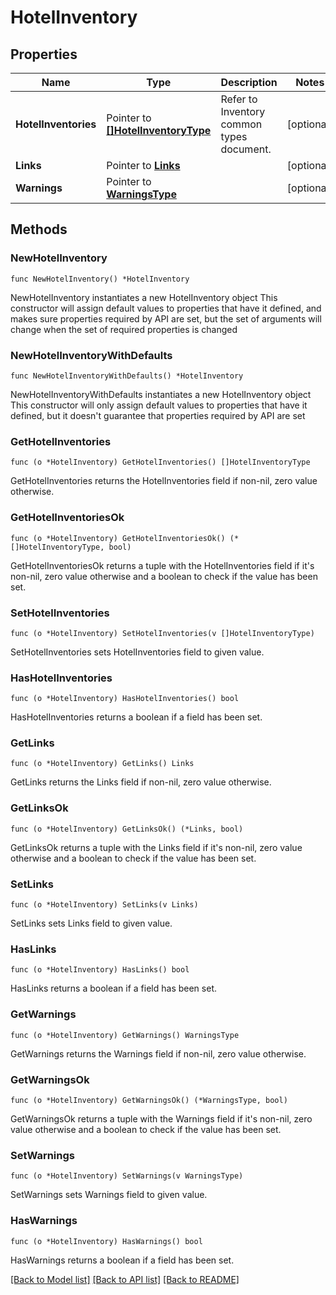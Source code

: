 # HotelInventory

## Properties

Name | Type | Description | Notes
------------ | ------------- | ------------- | -------------
**HotelInventories** | Pointer to [**[]HotelInventoryType**](HotelInventoryType.md) | Refer to Inventory common types document. | [optional] 
**Links** | Pointer to [**Links**](Links.md) |  | [optional] 
**Warnings** | Pointer to [**WarningsType**](WarningsType.md) |  | [optional] 

## Methods

### NewHotelInventory

`func NewHotelInventory() *HotelInventory`

NewHotelInventory instantiates a new HotelInventory object
This constructor will assign default values to properties that have it defined,
and makes sure properties required by API are set, but the set of arguments
will change when the set of required properties is changed

### NewHotelInventoryWithDefaults

`func NewHotelInventoryWithDefaults() *HotelInventory`

NewHotelInventoryWithDefaults instantiates a new HotelInventory object
This constructor will only assign default values to properties that have it defined,
but it doesn't guarantee that properties required by API are set

### GetHotelInventories

`func (o *HotelInventory) GetHotelInventories() []HotelInventoryType`

GetHotelInventories returns the HotelInventories field if non-nil, zero value otherwise.

### GetHotelInventoriesOk

`func (o *HotelInventory) GetHotelInventoriesOk() (*[]HotelInventoryType, bool)`

GetHotelInventoriesOk returns a tuple with the HotelInventories field if it's non-nil, zero value otherwise
and a boolean to check if the value has been set.

### SetHotelInventories

`func (o *HotelInventory) SetHotelInventories(v []HotelInventoryType)`

SetHotelInventories sets HotelInventories field to given value.

### HasHotelInventories

`func (o *HotelInventory) HasHotelInventories() bool`

HasHotelInventories returns a boolean if a field has been set.

### GetLinks

`func (o *HotelInventory) GetLinks() Links`

GetLinks returns the Links field if non-nil, zero value otherwise.

### GetLinksOk

`func (o *HotelInventory) GetLinksOk() (*Links, bool)`

GetLinksOk returns a tuple with the Links field if it's non-nil, zero value otherwise
and a boolean to check if the value has been set.

### SetLinks

`func (o *HotelInventory) SetLinks(v Links)`

SetLinks sets Links field to given value.

### HasLinks

`func (o *HotelInventory) HasLinks() bool`

HasLinks returns a boolean if a field has been set.

### GetWarnings

`func (o *HotelInventory) GetWarnings() WarningsType`

GetWarnings returns the Warnings field if non-nil, zero value otherwise.

### GetWarningsOk

`func (o *HotelInventory) GetWarningsOk() (*WarningsType, bool)`

GetWarningsOk returns a tuple with the Warnings field if it's non-nil, zero value otherwise
and a boolean to check if the value has been set.

### SetWarnings

`func (o *HotelInventory) SetWarnings(v WarningsType)`

SetWarnings sets Warnings field to given value.

### HasWarnings

`func (o *HotelInventory) HasWarnings() bool`

HasWarnings returns a boolean if a field has been set.


[[Back to Model list]](../README.md#documentation-for-models) [[Back to API list]](../README.md#documentation-for-api-endpoints) [[Back to README]](../README.md)


